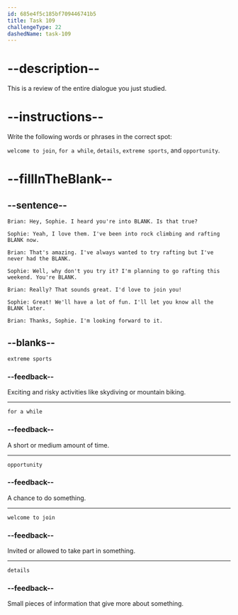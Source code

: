 ```yaml
---
id: 685e4f5c185bf709446741b5
title: Task 109
challengeType: 22
dashedName: task-109
---
```


<!-- REVIEW -->

# --description--

This is a review of the entire dialogue you just studied.

# --instructions--

Write the following words or phrases in the correct spot:

`welcome to join`, `for a while`, `details`, `extreme sports`, and `opportunity`.

# --fillInTheBlank--

## --sentence--

`Brian: Hey, Sophie. I heard you're into BLANK. Is that true?`

`Sophie: Yeah, I love them. I've been into rock climbing and rafting BLANK now.`

`Brian: That's amazing. I've always wanted to try rafting but I've never had the BLANK.`

`Sophie: Well, why don't you try it? I'm planning to go rafting this weekend. You're BLANK.`

`Brian: Really? That sounds great. I'd love to join you!`

`Sophie: Great! We'll have a lot of fun. I'll let you know all the BLANK later.`

`Brian: Thanks, Sophie. I'm looking forward to it.`

## --blanks--

`extreme sports`

### --feedback--

Exciting and risky activities like skydiving or mountain biking.

---

`for a while`

### --feedback--

A short or medium amount of time.

---

`opportunity`

### --feedback--

A chance to do something.

---

`welcome to join`

### --feedback--

Invited or allowed to take part in something.

---

`details`

### --feedback--

Small pieces of information that give more about something.
